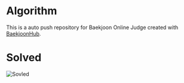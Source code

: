 # Algorithm
This is a auto push repository for Baekjoon Online Judge created with [BaekjoonHub](https://github.com/BaekjoonHub/BaekjoonHub).   
# Solved   
![Sovled](https://mazandi.herokuapp.com/api?handle=oshyeon&theme=dark)
